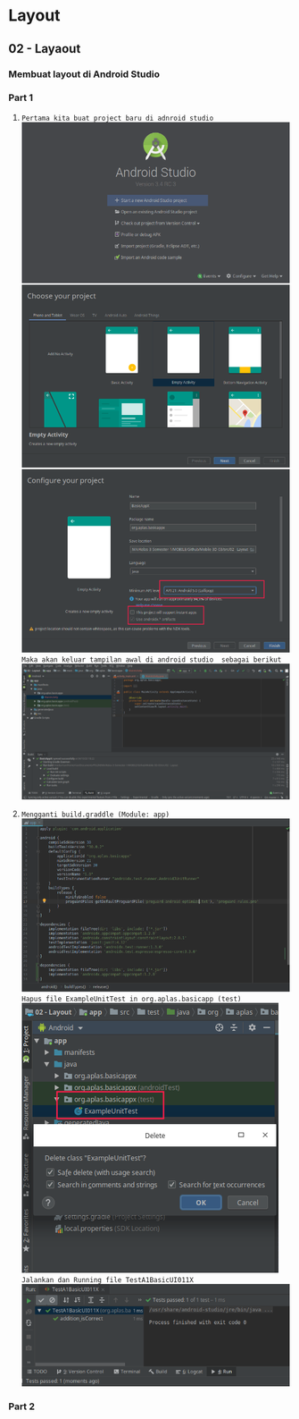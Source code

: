 # Layout

## 02 - Layaout

### Membuat layout di Android Studio

### Part 1
1. `Pertama kita buat project baru di adnroid studio`
![](img/start.png)
![](img/start1.png)
![](img/start2.png)
`Maka akan keluar tampilan awal di android studio  sebagai berikut`
![](img/tamp1.png)

2. `Mengganti build.graddle (Module: app)`
![](img/gradle.png)
`Hapus file ExampleUnitTest in org.aplas.basicapp (test)`
![](img/gradleh.png)
`Jalankan dan Running file TestA1BasicUI011X`
![](img/run.png)

### Part 2
